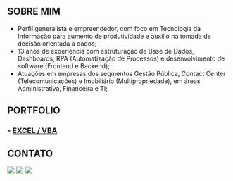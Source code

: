 ## SOBRE MIM

- Perfil generalista e empreendedor, com foco em Tecnologia da Informação para aumento de produtividade e auxílio na tomada de decisão orientada à dados;
- 13 anos de experiência com estruturação de Base de Dados, Dashboards, RPA (Automatização de Processos) e desenvolvimento de software (Frontend e Backend);
- Atuações em empresas dos segmentos Gestão Pública, Contact Center (Telecomunicações) e Imobiliário (Multipropriedade), em áreas Administrativa, Financeira e TI;

## PORTFOLIO

### - <a href="https://github.com/daiangm/portfolio/tree/main/Excel#readme">EXCEL / VBA</a>

## CONTATO

<div> 
    <a href="https://bit.ly/3o7JAHZ" target="_blank"><img src="https://img.shields.io/badge/-Whatsapp-%2325D366?style=for-the-badge&logo=WhatsApp&logoColor=white" target="_blank"></a> 
  <a href = "mailto:daiangm@gmail.com"><img src="https://img.shields.io/badge/-Email-%23333?style=for-the-badge&logo=gmail&logoColor=white" target="_blank"></a>
  <a href="https://bit.ly/3tOqqdE" target="_blank"><img src="https://img.shields.io/badge/-LinkedIn-%230077B5?style=for-the-badge&logo=linkedin&logoColor=white" target="_blank"></a> 
 
</div>
